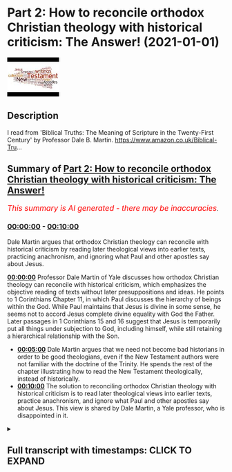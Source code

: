 # Part 2: How to reconcile orthodox Christian theology with historical criticism: The Answer! (2021-01-01)

![alt Part 2: How to reconcile orthodox Christian theology with historical criticism: The Answer!](xje4w27JSEg.jpg "Part 2: How to reconcile orthodox Christian theology with historical criticism: The Answer!")

## Description

I read from 'Biblical Truths: The Meaning of Scripture in the Twenty-First Century' by Professor Dale B. Martin. https://www.amazon.co.uk/Biblical-Tru...

## Summary of [Part 2: How to reconcile orthodox Christian theology with historical criticism: The Answer!](https://www.youtube.com/watch?v=xje4w27JSEg)


*<span style="color:red; font-size:125%">This summary is AI generated - there may be inaccuracies</span>. [](/)*

### [00:00:00](https://www.youtube.com/watch?v=xje4w27JSEg&t=0) - [00:10:00](https://www.youtube.com/watch?v=xje4w27JSEg&t=600)

Dale Martin argues that orthodox Christian theology can reconcile with historical criticism by reading later theological views into earlier texts, practicing anachronism, and ignoring what Paul and other apostles say about Jesus.

**[00:00:00](https://www.youtube.com/watch?v=xje4w27JSEg&t=0)**  Professor Dale Martin of Yale discusses how orthodox Christian theology can reconcile with historical criticism, which emphasizes the objective reading of texts without later presuppositions and ideas. He points to 1 Corinthians Chapter 11, in which Paul discusses the hierarchy of beings within the God. While Paul maintains that Jesus is divine in some sense, he seems not to accord Jesus complete divine equality with God the Father. Later passages in 1 Corinthians 15 and 16 suggest that Jesus is temporarily put all things under subjection to God, including himself, while still retaining a hierarchical relationship with the Son.
* **[00:05:00](https://www.youtube.com/watch?v=xje4w27JSEg&t=300)** Dale Martin argues that we need not become bad historians in order to be good theologians, even if the New Testament authors were not familiar with the doctrine of the Trinity. He spends the rest of the chapter illustrating how to read the New Testament theologically, instead of historically.
* **[00:10:00](https://www.youtube.com/watch?v=xje4w27JSEg&t=600)** The solution to reconciling orthodox Christian theology with historical criticism is to read later theological views into earlier texts, practice anachronism, and ignore what Paul and other apostles say about Jesus. This view is shared by Dale Martin, a Yale professor, who is disappointed in it.

<details><summary><h2>Full transcript with timestamps: CLICK TO EXPAND</h2></summary>

[0:00:01](https://youtu.be/xje4w27JSEg?t=1) hello this is part two uh  
[0:00:03](https://youtu.be/xje4w27JSEg?t=3) of uh my discussion of how is it  
[0:00:06](https://youtu.be/xje4w27JSEg?t=6) possible to reconcile  
[0:00:08](https://youtu.be/xje4w27JSEg?t=8) orthodox christian theology when it  
[0:00:09](https://youtu.be/xje4w27JSEg?t=9) comes to the trinity  
[0:00:11](https://youtu.be/xje4w27JSEg?t=11) the incarnation the deity of christ with  
[0:00:14](https://youtu.be/xje4w27JSEg?t=14) historical criticism and its emphasis  
[0:00:16](https://youtu.be/xje4w27JSEg?t=16) on the historical objective reading of  
[0:00:19](https://youtu.be/xje4w27JSEg?t=19) texts without  
[0:00:20](https://youtu.be/xje4w27JSEg?t=20) later presuppositions and ideas  
[0:00:22](https://youtu.be/xje4w27JSEg?t=22) intruding anachronistically  
[0:00:24](https://youtu.be/xje4w27JSEg?t=24) into our reading of text try to  
[0:00:26](https://youtu.be/xje4w27JSEg?t=26) understand it as an original  
[0:00:28](https://youtu.be/xje4w27JSEg?t=28) historical context so um i'm  
[0:00:31](https://youtu.be/xje4w27JSEg?t=31) reading from this book by dale martin  
[0:00:35](https://youtu.be/xje4w27JSEg?t=35) which  
[0:00:36](https://youtu.be/xje4w27JSEg?t=36) is written in part to offer the solution  
[0:00:39](https://youtu.be/xje4w27JSEg?t=39) to this and i want to share with you the  
[0:00:41](https://youtu.be/xje4w27JSEg?t=41) solution and discuss the merits  
[0:00:43](https://youtu.be/xje4w27JSEg?t=43) or otherwise of his proposed solution to  
[0:00:45](https://youtu.be/xje4w27JSEg?t=45) this contradiction because  
[0:00:47](https://youtu.be/xje4w27JSEg?t=47) new testament scholars overwhelmingly  
[0:00:48](https://youtu.be/xje4w27JSEg?t=48) are christians they believe in  
[0:00:50](https://youtu.be/xje4w27JSEg?t=50) christianity  
[0:00:51](https://youtu.be/xje4w27JSEg?t=51) and yet their own profession the text  
[0:00:53](https://youtu.be/xje4w27JSEg?t=53) they study suggests a very different  
[0:00:55](https://youtu.be/xje4w27JSEg?t=55) kind of understanding of  
[0:00:56](https://youtu.be/xje4w27JSEg?t=56) jesus god and so on than the one they  
[0:00:59](https://youtu.be/xje4w27JSEg?t=59) believe and how do they reconcile how do  
[0:01:01](https://youtu.be/xje4w27JSEg?t=61) they live with this contradiction if it  
[0:01:02](https://youtu.be/xje4w27JSEg?t=62) is a contradiction  
[0:01:04](https://youtu.be/xje4w27JSEg?t=64) and dale martin the professor from yale  
[0:01:06](https://youtu.be/xje4w27JSEg?t=66) offers um  
[0:01:07](https://youtu.be/xje4w27JSEg?t=67) a uh according to the reviewers on the  
[0:01:10](https://youtu.be/xje4w27JSEg?t=70) back of the book  
[0:01:10](https://youtu.be/xje4w27JSEg?t=70) um a very good plausible solution  
[0:01:14](https://youtu.be/xje4w27JSEg?t=74) so i want to share that solution with  
[0:01:15](https://youtu.be/xje4w27JSEg?t=75) you and you may assess it  
[0:01:17](https://youtu.be/xje4w27JSEg?t=77) uh for your own use uh for yourselves  
[0:01:21](https://youtu.be/xje4w27JSEg?t=81) so um i got to the bit in the passage  
[0:01:23](https://youtu.be/xje4w27JSEg?t=83) where he is discussing  
[0:01:25](https://youtu.be/xje4w27JSEg?t=85) paul's views of god and christ in 1  
[0:01:28](https://youtu.be/xje4w27JSEg?t=88) corinthians  
[0:01:29](https://youtu.be/xje4w27JSEg?t=89) chapter 11 verse 3. i'll just read the  
[0:01:32](https://youtu.be/xje4w27JSEg?t=92) passage or the verse  
[0:01:33](https://youtu.be/xje4w27JSEg?t=93) but i want you to understand says paul  
[0:01:35](https://youtu.be/xje4w27JSEg?t=95) that christ is the head of every man  
[0:01:38](https://youtu.be/xje4w27JSEg?t=98) and the husband is the head of his wife  
[0:01:41](https://youtu.be/xje4w27JSEg?t=101) and  
[0:01:41](https://youtu.be/xje4w27JSEg?t=101) god is the head of christ that's what  
[0:01:44](https://youtu.be/xje4w27JSEg?t=104) paul  
[0:01:45](https://youtu.be/xje4w27JSEg?t=105) says so here we have jesus in heaven  
[0:01:47](https://youtu.be/xje4w27JSEg?t=107) this is after the resurrection after the  
[0:01:49](https://youtu.be/xje4w27JSEg?t=109) ascension  
[0:01:50](https://youtu.be/xje4w27JSEg?t=110) this is uh paul's theology of of god  
[0:01:54](https://youtu.be/xje4w27JSEg?t=114) if you like his understanding of the  
[0:01:55](https://youtu.be/xje4w27JSEg?t=115) hierarchy within the godhead if that's  
[0:01:57](https://youtu.be/xje4w27JSEg?t=117) what it is  
[0:01:58](https://youtu.be/xje4w27JSEg?t=118) so dale martin says although paul  
[0:02:00](https://youtu.be/xje4w27JSEg?t=120) believes jesus is divine in some sense  
[0:02:04](https://youtu.be/xje4w27JSEg?t=124) he seems not to accord jesus complete  
[0:02:06](https://youtu.be/xje4w27JSEg?t=126) divine equality with god the father  
[0:02:08](https://youtu.be/xje4w27JSEg?t=128) he can speak of christ and god as two  
[0:02:11](https://youtu.be/xje4w27JSEg?t=131) different persons  
[0:02:12](https://youtu.be/xje4w27JSEg?t=132) in a hierarchical relationship when paul  
[0:02:15](https://youtu.be/xje4w27JSEg?t=135) in 1 corinthians  
[0:02:17](https://youtu.be/xje4w27JSEg?t=137) 11 3 offers something of an equation  
[0:02:20](https://youtu.be/xje4w27JSEg?t=140) christ is the head of man man is the  
[0:02:22](https://youtu.be/xje4w27JSEg?t=142) head of woman  
[0:02:23](https://youtu.be/xje4w27JSEg?t=143) god is the head of christ we must assume  
[0:02:26](https://youtu.be/xje4w27JSEg?t=146) subordinate relations in each case the  
[0:02:29](https://youtu.be/xje4w27JSEg?t=149) parallelism  
[0:02:30](https://youtu.be/xje4w27JSEg?t=150) doesn't work otherwise christ is no more  
[0:02:33](https://youtu.be/xje4w27JSEg?t=153) equal to god  
[0:02:35](https://youtu.be/xje4w27JSEg?t=155) the man is to christ  
[0:02:38](https://youtu.be/xje4w27JSEg?t=158) so here we here we have uh our first  
[0:02:41](https://youtu.be/xje4w27JSEg?t=161) problem  
[0:02:42](https://youtu.be/xje4w27JSEg?t=162) uh del martin candidly acknowledges that  
[0:02:45](https://youtu.be/xje4w27JSEg?t=165) paul is not giving us  
[0:02:46](https://youtu.be/xje4w27JSEg?t=166) uh the definition of the trinity which i  
[0:02:48](https://youtu.be/xje4w27JSEg?t=168) mentioned in the previous video  
[0:02:50](https://youtu.be/xje4w27JSEg?t=170) where the three distinct persons are  
[0:02:52](https://youtu.be/xje4w27JSEg?t=172) equal in divinity they're not clearly  
[0:02:54](https://youtu.be/xje4w27JSEg?t=174) here they are subordinate the son of  
[0:02:56](https://youtu.be/xje4w27JSEg?t=176) christ rather  
[0:02:57](https://youtu.be/xje4w27JSEg?t=177) is subordinate to god he was another  
[0:02:59](https://youtu.be/xje4w27JSEg?t=179) being  
[0:03:01](https://youtu.be/xje4w27JSEg?t=181) then he says the same seems to be  
[0:03:03](https://youtu.be/xje4w27JSEg?t=183) assumed in another passage in 1  
[0:03:05](https://youtu.be/xje4w27JSEg?t=185) corinthians  
[0:03:06](https://youtu.be/xje4w27JSEg?t=186) 15 24 to 28  
[0:03:09](https://youtu.be/xje4w27JSEg?t=189) which i'll just read to you it says the  
[0:03:12](https://youtu.be/xje4w27JSEg?t=192) same letter of paul  
[0:03:14](https://youtu.be/xje4w27JSEg?t=194) and verses 24  
[0:03:18](https://youtu.be/xje4w27JSEg?t=198) to 28 where paul  
[0:03:21](https://youtu.be/xje4w27JSEg?t=201) says then comes the end when the  
[0:03:25](https://youtu.be/xje4w27JSEg?t=205) when he hands over the kingdom to god  
[0:03:28](https://youtu.be/xje4w27JSEg?t=208) the father  
[0:03:29](https://youtu.be/xje4w27JSEg?t=209) after he has destroyed every ruler and  
[0:03:31](https://youtu.be/xje4w27JSEg?t=211) every authority and power  
[0:03:33](https://youtu.be/xje4w27JSEg?t=213) this is he meaning jesus of course for  
[0:03:36](https://youtu.be/xje4w27JSEg?t=216) he must reign  
[0:03:37](https://youtu.be/xje4w27JSEg?t=217) until he has put all his enemies under  
[0:03:40](https://youtu.be/xje4w27JSEg?t=220) his feet  
[0:03:41](https://youtu.be/xje4w27JSEg?t=221) the last enemy to destroy to be  
[0:03:43](https://youtu.be/xje4w27JSEg?t=223) destroyed is death  
[0:03:44](https://youtu.be/xje4w27JSEg?t=224) for god has put all things in subjection  
[0:03:48](https://youtu.be/xje4w27JSEg?t=228) under his feet but when it says all  
[0:03:50](https://youtu.be/xje4w27JSEg?t=230) things are put  
[0:03:51](https://youtu.be/xje4w27JSEg?t=231) in subjection it is plain that this does  
[0:03:54](https://youtu.be/xje4w27JSEg?t=234) not include the one  
[0:03:56](https://youtu.be/xje4w27JSEg?t=236) who put all things in subjection under  
[0:03:58](https://youtu.be/xje4w27JSEg?t=238) him  
[0:03:59](https://youtu.be/xje4w27JSEg?t=239) when all things are subjected to him  
[0:04:01](https://youtu.be/xje4w27JSEg?t=241) then the son himself will also be  
[0:04:04](https://youtu.be/xje4w27JSEg?t=244) subjected to the one who put all things  
[0:04:06](https://youtu.be/xje4w27JSEg?t=246) in subjection under him  
[0:04:08](https://youtu.be/xje4w27JSEg?t=248) so that god may be all in all  
[0:04:13](https://youtu.be/xje4w27JSEg?t=253) so uh dale martin says the same may be  
[0:04:15](https://youtu.be/xje4w27JSEg?t=255) assumed later in 1 corinthians 15  
[0:04:18](https://youtu.be/xje4w27JSEg?t=258) god temporarily puts all things  
[0:04:21](https://youtu.be/xje4w27JSEg?t=261) under subjection to christ who after  
[0:04:24](https://youtu.be/xje4w27JSEg?t=264) subjecting all things to himself  
[0:04:27](https://youtu.be/xje4w27JSEg?t=267) then puts everything again under  
[0:04:28](https://youtu.be/xje4w27JSEg?t=268) subjection to god  
[0:04:30](https://youtu.be/xje4w27JSEg?t=270) including himself again of a  
[0:04:33](https://youtu.be/xje4w27JSEg?t=273) hierarchical relationship with the son  
[0:04:35](https://youtu.be/xje4w27JSEg?t=275) very much subordinated to god he  
[0:04:38](https://youtu.be/xje4w27JSEg?t=278) continues  
[0:04:39](https://youtu.be/xje4w27JSEg?t=279) some texts of the new testament do  
[0:04:41](https://youtu.be/xje4w27JSEg?t=281) accept  
[0:04:42](https://youtu.be/xje4w27JSEg?t=282) the divinity of jesus but they seem not  
[0:04:45](https://youtu.be/xje4w27JSEg?t=285) to all agree about when  
[0:04:47](https://youtu.be/xje4w27JSEg?t=287) jesus became divine as i've said a  
[0:04:49](https://youtu.be/xje4w27JSEg?t=289) number of times in the ancient world  
[0:04:51](https://youtu.be/xje4w27JSEg?t=291) in judaism and in the greco-roman world  
[0:04:54](https://youtu.be/xje4w27JSEg?t=294) there was a spectrum of beliefs about  
[0:04:56](https://youtu.be/xje4w27JSEg?t=296) the divinity some people were  
[0:04:58](https://youtu.be/xje4w27JSEg?t=298) those obviously god himself the most  
[0:05:00](https://youtu.be/xje4w27JSEg?t=300) high law the  
[0:05:01](https://youtu.be/xje4w27JSEg?t=301) yahweh but other beings could also be  
[0:05:04](https://youtu.be/xje4w27JSEg?t=304) called divine in some sense  
[0:05:06](https://youtu.be/xje4w27JSEg?t=306) uh the king in psalm 45 is addressed as  
[0:05:09](https://youtu.be/xje4w27JSEg?t=309) god um  
[0:05:10](https://youtu.be/xje4w27JSEg?t=310) melchizedek is also seen as divine  
[0:05:13](https://youtu.be/xje4w27JSEg?t=313) figure in the dead sea scrolls  
[0:05:15](https://youtu.be/xje4w27JSEg?t=315) and um the son of hezekiah  
[0:05:18](https://youtu.be/xje4w27JSEg?t=318) in isaiah is also called god that's in  
[0:05:21](https://youtu.be/xje4w27JSEg?t=321) isaiah 9  
[0:05:22](https://youtu.be/xje4w27JSEg?t=322) 6 and so on and so on there are many  
[0:05:24](https://youtu.be/xje4w27JSEg?t=324) examples  
[0:05:25](https://youtu.be/xje4w27JSEg?t=325) so some early christians believe that  
[0:05:28](https://youtu.be/xje4w27JSEg?t=328) jesus was a mere  
[0:05:29](https://youtu.be/xje4w27JSEg?t=329) human at his birth but that he was  
[0:05:32](https://youtu.be/xje4w27JSEg?t=332) adopted  
[0:05:33](https://youtu.be/xje4w27JSEg?t=333) as god's son some time later  
[0:05:36](https://youtu.be/xje4w27JSEg?t=336) according to what may be the original  
[0:05:38](https://youtu.be/xje4w27JSEg?t=338) reading of luke 3  
[0:05:40](https://youtu.be/xje4w27JSEg?t=340) 22 yes this is luke believing this  
[0:05:43](https://youtu.be/xje4w27JSEg?t=343) 3 22 you are my son the beloved  
[0:05:46](https://youtu.be/xje4w27JSEg?t=346) today i have begotten you jesus is  
[0:05:49](https://youtu.be/xje4w27JSEg?t=349) begotten by god  
[0:05:51](https://youtu.be/xje4w27JSEg?t=351) at his baptism according to some other  
[0:05:55](https://youtu.be/xje4w27JSEg?t=355) early christians  
[0:05:55](https://youtu.be/xje4w27JSEg?t=355) apparently jesus became god's son only  
[0:05:58](https://youtu.be/xje4w27JSEg?t=358) at his resurrection  
[0:06:01](https://youtu.be/xje4w27JSEg?t=361) as reflected in passages in acts  
[0:06:04](https://youtu.be/xje4w27JSEg?t=364) in one sermon delivered by peter in acts  
[0:06:06](https://youtu.be/xje4w27JSEg?t=366) god made  
[0:06:07](https://youtu.be/xje4w27JSEg?t=367) jesus lord and messiah at some point  
[0:06:11](https://youtu.be/xje4w27JSEg?t=371) acts 2 36 so jesus wasn't lord or  
[0:06:14](https://youtu.be/xje4w27JSEg?t=374) messiah before  
[0:06:16](https://youtu.be/xje4w27JSEg?t=376) god another being made jesus lord and  
[0:06:19](https://youtu.be/xje4w27JSEg?t=379) messiah  
[0:06:20](https://youtu.be/xje4w27JSEg?t=380) at that particular point acts 2 36  
[0:06:23](https://youtu.be/xje4w27JSEg?t=383) in a later sermon of paul in acts one  
[0:06:26](https://youtu.be/xje4w27JSEg?t=386) statement suggests that god adopted  
[0:06:28](https://youtu.be/xje4w27JSEg?t=388) jesus  
[0:06:29](https://youtu.be/xje4w27JSEg?t=389) as his son at the resurrection this is  
[0:06:32](https://youtu.be/xje4w27JSEg?t=392) acts  
[0:06:33](https://youtu.be/xje4w27JSEg?t=393) 13 32-33  
[0:06:36](https://youtu.be/xje4w27JSEg?t=396) paul himself seems to portray knowledge  
[0:06:38](https://youtu.be/xje4w27JSEg?t=398) of such a christology  
[0:06:40](https://youtu.be/xje4w27JSEg?t=400) in one of his letters in romans chapter  
[0:06:43](https://youtu.be/xje4w27JSEg?t=403) 1 verse 4  
[0:06:44](https://youtu.be/xje4w27JSEg?t=404) paul says that god designated jesus as  
[0:06:47](https://youtu.be/xje4w27JSEg?t=407) the son of god  
[0:06:48](https://youtu.be/xje4w27JSEg?t=408) by resurrection from the dead the most  
[0:06:52](https://youtu.be/xje4w27JSEg?t=412) normal reading  
[0:06:53](https://youtu.be/xje4w27JSEg?t=413) of the greek would be that god made  
[0:06:55](https://youtu.be/xje4w27JSEg?t=415) jesus his son  
[0:06:57](https://youtu.be/xje4w27JSEg?t=417) by means of the resurrection so jesus  
[0:06:58](https://youtu.be/xje4w27JSEg?t=418) wasn't god's son  
[0:07:00](https://youtu.be/xje4w27JSEg?t=420) in your entire life until the  
[0:07:02](https://youtu.be/xje4w27JSEg?t=422) resurrection when god made him  
[0:07:04](https://youtu.be/xje4w27JSEg?t=424) that way um made him his son by means of  
[0:07:07](https://youtu.be/xje4w27JSEg?t=427) resurrection in the way a priest or pope  
[0:07:10](https://youtu.be/xje4w27JSEg?t=430) or other authority  
[0:07:11](https://youtu.be/xje4w27JSEg?t=431) made someone a king or queen at the time  
[0:07:14](https://youtu.be/xje4w27JSEg?t=434) of the declaration or  
[0:07:16](https://youtu.be/xje4w27JSEg?t=436) coronation so this might be paul's  
[0:07:19](https://youtu.be/xje4w27JSEg?t=439) understanding in romans 1  
[0:07:21](https://youtu.be/xje4w27JSEg?t=441) that this terminology is recited by paul  
[0:07:23](https://youtu.be/xje4w27JSEg?t=443) is significant  
[0:07:24](https://youtu.be/xje4w27JSEg?t=444) since paul himself seems to believe that  
[0:07:27](https://youtu.be/xje4w27JSEg?t=447) jesus was god's son  
[0:07:28](https://youtu.be/xje4w27JSEg?t=448) already in some pre-existence state  
[0:07:30](https://youtu.be/xje4w27JSEg?t=450) philippians 2  
[0:07:31](https://youtu.be/xje4w27JSEg?t=451) 5 to 11. i take it that paul is here  
[0:07:35](https://youtu.be/xje4w27JSEg?t=455) quoting a formula  
[0:07:37](https://youtu.be/xje4w27JSEg?t=457) about christ he had encountered  
[0:07:39](https://youtu.be/xje4w27JSEg?t=459) elsewhere  
[0:07:41](https://youtu.be/xje4w27JSEg?t=461) so he's quoting an earlier creedal  
[0:07:44](https://youtu.be/xje4w27JSEg?t=464) belief about jesus  
[0:07:45](https://youtu.be/xje4w27JSEg?t=465) at any rate one can cite new testament  
[0:07:47](https://youtu.be/xje4w27JSEg?t=467) texts that on their  
[0:07:48](https://youtu.be/xje4w27JSEg?t=468) surface on their face do not reach a  
[0:07:51](https://youtu.be/xje4w27JSEg?t=471) very orthodox christology and certainly  
[0:07:54](https://youtu.be/xje4w27JSEg?t=474) not  
[0:07:55](https://youtu.be/xje4w27JSEg?t=475) trinitarian certainly not trinitarian  
[0:07:58](https://youtu.be/xje4w27JSEg?t=478) as the passages and there are many  
[0:08:00](https://youtu.be/xje4w27JSEg?t=480) others he's just cited  
[0:08:02](https://youtu.be/xje4w27JSEg?t=482) and here we come to the paragraph which  
[0:08:06](https://youtu.be/xje4w27JSEg?t=486) is dale martin's solution to  
[0:08:09](https://youtu.be/xje4w27JSEg?t=489) this paradox this contradiction  
[0:08:11](https://youtu.be/xje4w27JSEg?t=491) apparently between his own personal  
[0:08:13](https://youtu.be/xje4w27JSEg?t=493) beliefs and jesus deity and  
[0:08:14](https://youtu.be/xje4w27JSEg?t=494) everything he's just said about the  
[0:08:16](https://youtu.be/xje4w27JSEg?t=496) historical meaning of these texts in  
[0:08:19](https://youtu.be/xje4w27JSEg?t=499) paul and the gospels and here we go  
[0:08:21](https://youtu.be/xje4w27JSEg?t=501) it will be my contention in this chapter  
[0:08:24](https://youtu.be/xje4w27JSEg?t=504) however  
[0:08:25](https://youtu.be/xje4w27JSEg?t=505) that we need not become bad historians  
[0:08:28](https://youtu.be/xje4w27JSEg?t=508) in order to be good theologians  
[0:08:31](https://youtu.be/xje4w27JSEg?t=511) even if the new testament authors were  
[0:08:33](https://youtu.be/xje4w27JSEg?t=513) not familiar  
[0:08:35](https://youtu.be/xje4w27JSEg?t=515) with the doctrine of the trinity as it  
[0:08:36](https://youtu.be/xje4w27JSEg?t=516) became defined in the great creeds and  
[0:08:39](https://youtu.be/xje4w27JSEg?t=519) councils  
[0:08:40](https://youtu.be/xje4w27JSEg?t=520) we may take the liberty of reading the  
[0:08:43](https://youtu.be/xje4w27JSEg?t=523) new testament  
[0:08:44](https://youtu.be/xje4w27JSEg?t=524) theologically rather than historically  
[0:08:47](https://youtu.be/xje4w27JSEg?t=527) as teaching trinitarian theology  
[0:08:51](https://youtu.be/xje4w27JSEg?t=531) and he spends the rest of the chapter  
[0:08:52](https://youtu.be/xje4w27JSEg?t=532) illustrating how to do that  
[0:08:55](https://youtu.be/xje4w27JSEg?t=535) so he was he says even if the new  
[0:08:57](https://youtu.be/xje4w27JSEg?t=537) testament authors  
[0:08:58](https://youtu.be/xje4w27JSEg?t=538) uh were not familiar with it with the  
[0:09:00](https://youtu.be/xje4w27JSEg?t=540) doctrine of the trinity  
[0:09:02](https://youtu.be/xje4w27JSEg?t=542) we may take the liberty he says  
[0:09:05](https://youtu.be/xje4w27JSEg?t=545) of reading the new testament in a  
[0:09:07](https://youtu.be/xje4w27JSEg?t=547) christian way  
[0:09:08](https://youtu.be/xje4w27JSEg?t=548) theologically he says in terms of later  
[0:09:11](https://youtu.be/xje4w27JSEg?t=551) christian beliefs  
[0:09:12](https://youtu.be/xje4w27JSEg?t=552) rather than historically in other words  
[0:09:14](https://youtu.be/xje4w27JSEg?t=554) in terms of the actual historical  
[0:09:16](https://youtu.be/xje4w27JSEg?t=556) teaching of these texts  
[0:09:18](https://youtu.be/xje4w27JSEg?t=558) as teaching trinitarian theology  
[0:09:21](https://youtu.be/xje4w27JSEg?t=561) so there we have it are you as impressed  
[0:09:23](https://youtu.be/xje4w27JSEg?t=563) with this as i was when i first came  
[0:09:25](https://youtu.be/xje4w27JSEg?t=565) across this chapter  
[0:09:27](https://youtu.be/xje4w27JSEg?t=567) uh okay so how do you reconcile how do  
[0:09:30](https://youtu.be/xje4w27JSEg?t=570) you square the circle  
[0:09:32](https://youtu.be/xje4w27JSEg?t=572) you take liberties with the text it  
[0:09:35](https://youtu.be/xje4w27JSEg?t=575) doesn't say  
[0:09:36](https://youtu.be/xje4w27JSEg?t=576) jesus it doesn't teach the trinity but  
[0:09:38](https://youtu.be/xje4w27JSEg?t=578) you read into those passages  
[0:09:41](https://youtu.be/xje4w27JSEg?t=581) trinitarian theology and that's how you  
[0:09:44](https://youtu.be/xje4w27JSEg?t=584) do it and he goes through some passages  
[0:09:47](https://youtu.be/xje4w27JSEg?t=587) which in their historical context in  
[0:09:49](https://youtu.be/xje4w27JSEg?t=589) other words what was meant by the  
[0:09:50](https://youtu.be/xje4w27JSEg?t=590) authors as far as we can tell in their  
[0:09:52](https://youtu.be/xje4w27JSEg?t=592) first century context did not  
[0:09:54](https://youtu.be/xje4w27JSEg?t=594) teach trinitarian theology did not teach  
[0:09:56](https://youtu.be/xje4w27JSEg?t=596) jesus  
[0:09:57](https://youtu.be/xje4w27JSEg?t=597) was god but we read them theologically  
[0:10:01](https://youtu.be/xje4w27JSEg?t=601) to mean that they did teach that now  
[0:10:03](https://youtu.be/xje4w27JSEg?t=603) this is called in the trade  
[0:10:05](https://youtu.be/xje4w27JSEg?t=605) esogesis meaning you read something into  
[0:10:08](https://youtu.be/xje4w27JSEg?t=608) a text  
[0:10:09](https://youtu.be/xje4w27JSEg?t=609) rather than exegesis which is the  
[0:10:11](https://youtu.be/xje4w27JSEg?t=611) historical critical method of reading  
[0:10:13](https://youtu.be/xje4w27JSEg?t=613) trying to uncover as best we can the  
[0:10:15](https://youtu.be/xje4w27JSEg?t=615) historical meaning  
[0:10:16](https://youtu.be/xje4w27JSEg?t=616) and the author's meaning of a text so  
[0:10:19](https://youtu.be/xje4w27JSEg?t=619) this is the great solution  
[0:10:21](https://youtu.be/xje4w27JSEg?t=621) you basically um read stuff in  
[0:10:24](https://youtu.be/xje4w27JSEg?t=624) you read your later christian theology  
[0:10:26](https://youtu.be/xje4w27JSEg?t=626) into earlier texts  
[0:10:28](https://youtu.be/xje4w27JSEg?t=628) as if those earlier texts were saying  
[0:10:30](https://youtu.be/xje4w27JSEg?t=630) something that they were not saying  
[0:10:32](https://youtu.be/xje4w27JSEg?t=632) you practice anachronism so when jesus  
[0:10:35](https://youtu.be/xje4w27JSEg?t=635) is portrayed uh uh well i'm not gonna go  
[0:10:38](https://youtu.be/xje4w27JSEg?t=638) this is  
[0:10:39](https://youtu.be/xje4w27JSEg?t=639) uh too much to go into in one video but  
[0:10:41](https://youtu.be/xje4w27JSEg?t=641) i want to  
[0:10:42](https://youtu.be/xje4w27JSEg?t=642) share with you the great solution and  
[0:10:44](https://youtu.be/xje4w27JSEg?t=644) how personally  
[0:10:46](https://youtu.be/xje4w27JSEg?t=646) i was disappointed by this because i  
[0:10:48](https://youtu.be/xje4w27JSEg?t=648) expected something slightly more  
[0:10:50](https://youtu.be/xje4w27JSEg?t=650) creditable  
[0:10:51](https://youtu.be/xje4w27JSEg?t=651) and morally uh meritorious than simply  
[0:10:54](https://youtu.be/xje4w27JSEg?t=654) changing the text  
[0:10:56](https://youtu.be/xje4w27JSEg?t=656) to make them what we want them to  
[0:10:57](https://youtu.be/xje4w27JSEg?t=657) believe today  
[0:10:59](https://youtu.be/xje4w27JSEg?t=659) that's not in my view honest it lacks  
[0:11:03](https://youtu.be/xje4w27JSEg?t=663) integrity it's not taking the bible  
[0:11:06](https://youtu.be/xje4w27JSEg?t=666) seriously  
[0:11:07](https://youtu.be/xje4w27JSEg?t=667) it's imposing our own later ideas which  
[0:11:09](https://youtu.be/xje4w27JSEg?t=669) are quite different  
[0:11:11](https://youtu.be/xje4w27JSEg?t=671) onto the bible to make it say  
[0:11:14](https://youtu.be/xje4w27JSEg?t=674) shall we say torture it into saying what  
[0:11:17](https://youtu.be/xje4w27JSEg?t=677) we  
[0:11:17](https://youtu.be/xje4w27JSEg?t=677) want it to say so we are hearing our own  
[0:11:19](https://youtu.be/xje4w27JSEg?t=679) thoughts echo back to us we're not  
[0:11:21](https://youtu.be/xje4w27JSEg?t=681) really attending to  
[0:11:23](https://youtu.be/xje4w27JSEg?t=683) what paul says or matthew mark and luke  
[0:11:25](https://youtu.be/xje4w27JSEg?t=685) we're hearing our own thoughts read back  
[0:11:27](https://youtu.be/xje4w27JSEg?t=687) to  
[0:11:28](https://youtu.be/xje4w27JSEg?t=688) us through our through this echo that we  
[0:11:30](https://youtu.be/xje4w27JSEg?t=690) give it  
[0:11:31](https://youtu.be/xje4w27JSEg?t=691) um and um i'm disappointed  
[0:11:35](https://youtu.be/xje4w27JSEg?t=695) um in this great professor at yale for  
[0:11:37](https://youtu.be/xje4w27JSEg?t=697) offering this as  
[0:11:38](https://youtu.be/xje4w27JSEg?t=698) solution we may take the liberty he says  
[0:11:42](https://youtu.be/xje4w27JSEg?t=702) of reading the new testament uh reading  
[0:11:45](https://youtu.be/xje4w27JSEg?t=705) into the new testament the later  
[0:11:46](https://youtu.be/xje4w27JSEg?t=706) christian doctrine  
[0:11:48](https://youtu.be/xje4w27JSEg?t=708) and that's how you save your orthodox  
[0:11:51](https://youtu.be/xje4w27JSEg?t=711) christian  
[0:11:51](https://youtu.be/xje4w27JSEg?t=711) faith so to be so judgmental but i i  
[0:11:54](https://youtu.be/xje4w27JSEg?t=714) expected more  
[0:11:56](https://youtu.be/xje4w27JSEg?t=716) from dale martin  
[0:11:58](https://youtu.be/xje4w27JSEg?t=718) [Music]  
[0:11:59](https://youtu.be/xje4w27JSEg?t=719) than that but there you have it that is  
[0:12:01](https://youtu.be/xje4w27JSEg?t=721) how you reconcile  
[0:12:03](https://youtu.be/xje4w27JSEg?t=723) traditional orthodox christian beliefs  
[0:12:05](https://youtu.be/xje4w27JSEg?t=725) about the trinity about the incarnation  
[0:12:07](https://youtu.be/xje4w27JSEg?t=727) about the  
[0:12:08](https://youtu.be/xje4w27JSEg?t=728) deity of jesus about the father son and  
[0:12:11](https://youtu.be/xje4w27JSEg?t=731) holy spirit being equal  
[0:12:13](https://youtu.be/xje4w27JSEg?t=733) that's how you reconcile those beliefs  
[0:12:15](https://youtu.be/xje4w27JSEg?t=735) with the uh the  
[0:12:17](https://youtu.be/xje4w27JSEg?t=737) christian scriptures um and you you  
[0:12:20](https://youtu.be/xje4w27JSEg?t=740) basically  
[0:12:20](https://youtu.be/xje4w27JSEg?t=740) read your views into it and say lo  
[0:12:24](https://youtu.be/xje4w27JSEg?t=744) the bible is orthodox but the bible  
[0:12:27](https://youtu.be/xje4w27JSEg?t=747) isn't orthodox  
[0:12:28](https://youtu.be/xje4w27JSEg?t=748) it doesn't say what you want it to say  
[0:12:30](https://youtu.be/xje4w27JSEg?t=750) we must be honest  
[0:12:31](https://youtu.be/xje4w27JSEg?t=751) and take our texts as they stand and  
[0:12:34](https://youtu.be/xje4w27JSEg?t=754) they lead  
[0:12:36](https://youtu.be/xje4w27JSEg?t=756) inevitably into a very different kind of  
[0:12:38](https://youtu.be/xje4w27JSEg?t=758) belief about jesus  
[0:12:40](https://youtu.be/xje4w27JSEg?t=760) it means interestingly that people like  
[0:12:42](https://youtu.be/xje4w27JSEg?t=762) aries the great heretic  
[0:12:44](https://youtu.be/xje4w27JSEg?t=764) uh of the fourth century arianism  
[0:12:47](https://youtu.be/xje4w27JSEg?t=767) uh is much closer to the teaching of the  
[0:12:50](https://youtu.be/xje4w27JSEg?t=770) new testament  
[0:12:51](https://youtu.be/xje4w27JSEg?t=771) then athanasius beliefs about the  
[0:12:54](https://youtu.be/xje4w27JSEg?t=774) trinity  
[0:12:55](https://youtu.be/xje4w27JSEg?t=775) it means that those who were scorned and  
[0:12:57](https://youtu.be/xje4w27JSEg?t=777) oppressed and uh  
[0:12:58](https://youtu.be/xje4w27JSEg?t=778) kicked out excommunicated from the  
[0:13:00](https://youtu.be/xje4w27JSEg?t=780) church for so-called heresy  
[0:13:02](https://youtu.be/xje4w27JSEg?t=782) uh like aries and many others like him  
[0:13:04](https://youtu.be/xje4w27JSEg?t=784) were actually closer to the truth  
[0:13:06](https://youtu.be/xje4w27JSEg?t=786) of jesus about jesus than those who  
[0:13:10](https://youtu.be/xje4w27JSEg?t=790) by fair means and foul came to dominate  
[0:13:14](https://youtu.be/xje4w27JSEg?t=794) the church's discourse on theology  
[0:13:17](https://youtu.be/xje4w27JSEg?t=797) anyway that's my view till next time  
</details>